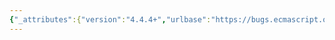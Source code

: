 ```yaml
---
{"_attributes":{"version":"4.4.4+","urlbase":"https://bugs.ecmascript.org/","maintainer":"dherman@mozilla.com"},"bug":{"bug_id":1257,"creation_ts":"2013-02-20 10:26:00 -0800","short_desc":"Make new Date(dateObj) work as expected","delta_ts":"2013-08-23 08:22:41 -0700","product":"Draft for 6th Edition","component":"normative change from ES5.x","version":"Rev 13: December 21, 2012 Draft","rep_platform":"All","op_sys":"All","bug_status":"RESOLVED","resolution":"FIXED","priority":"Normal","bug_severity":"enhancement","everconfirmed":true,"reporter":{"uid":"jorendorff","name":"Jason Orendorff"},"assigned_to":{"uid":"allen","name":"Allen Wirfs-Brock"},"cc":"waldron.rick","long_desc":[{"commentid":3200,"comment_count":0,"who":{"uid":"jorendorff","name":"Jason Orendorff"},"bug_when":"2013-02-20 10:26:20 -0800","thetext":"1. `new Date(obj)` calls obj.[[DefaultValue]]()\n\n2. Date objects have a special weird [[DefaultValue]] method\n   that prefers to call .toString() rather than .valueOf().\n\n3. As it happens, Date.prototype.toString() is lossy.\n   The spec doesn't require it, but implementations don't show milliseconds\n   in Date toString output and it's unlikely to change.\n\nAs a consequence, you can't use new Date(dateObj) to copy a Date object.\n\nFirefox implements this to spec and this causes real-world issues:\n  https://github.com/timrwood/moment/pull/629\nHowever at least Chrome doesn't implement the spec!\n\nProposal: Special-case this in the Date constructor (15.9.3.2).\n\n>- 1. Let v be ToPrimitive(value).\n>+ 1. If value has a [[DateValue]] property then let v be value.[[DateValue]]; else let v be ToPrimitive(value)."},{"commentid":3486,"comment_count":1,"who":{"uid":"waldron.rick","name":"Rick Waldron"},"bug_when":"2013-03-18 11:51:41 -0700","thetext":"Per Conclusion/Resolution here: https://github.com/rwldrn/tc39-notes/blob/master/es6/2013-03/mar-13.md#414-make-new-datedateobj\n\n\nWhen date object is passed to the Date constructor, it makes an accurate copy of the date object."},{"commentid":4910,"comment_count":2,"who":{"uid":"allen","name":"Allen Wirfs-Brock"},"bug_when":"2013-08-15 15:44:20 -0700","thetext":"fixed in rev15 editor's draft"},{"commentid":5094,"comment_count":3,"who":{"uid":"allen","name":"Allen Wirfs-Brock"},"bug_when":"2013-08-23 08:22:41 -0700","thetext":"fixed in rev17, August 23, 2013 draft"}]}}
---
```

